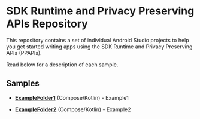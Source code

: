 SDK Runtime and Privacy Preserving APIs Repository
==================================================

This repository contains a set of individual Android Studio projects to help you get started writing apps using the SDK Runtime and Privacy Preserving APIs (PPAPIs).

Read below for a description of each sample.


Samples
----------

* **[ExampleFolder1](ExampleFolder1)** (Compose/Kotlin) - Example1

* **[ExampleFolder2](ExampleFolder2)** (Compose/Kotlin) - Example2